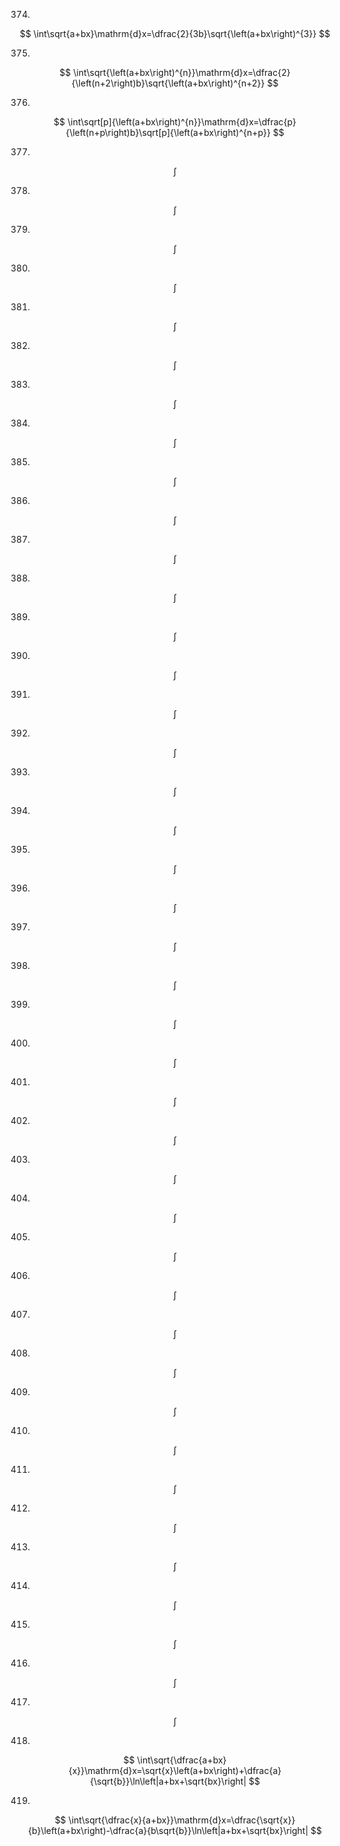 
374.
$$
\int\sqrt{a+bx}\mathrm{d}x=\dfrac{2}{3b}\sqrt{\left(a+bx\right)^{3}}
$$

375.
$$
\int\sqrt{\left(a+bx\right)^{n}}\mathrm{d}x=\dfrac{2}{\left(n+2\right)b}\sqrt{\left(a+bx\right)^{n+2}}
$$

376.
$$
\int\sqrt[p]{\left(a+bx\right)^{n}}\mathrm{d}x=\dfrac{p}{\left(n+p\right)b}\sqrt[p]{\left(a+bx\right)^{n+p}}
$$

377.
$$
\int
$$

378.
$$
\int
$$

379.
$$
\int
$$

380.
$$
\int
$$

381.
$$
\int
$$

382.
$$
\int
$$

383.
$$
\int
$$

384.
$$
\int
$$

385.
$$
\int
$$

386.
$$
\int
$$

387.
$$
\int
$$

388.
$$
\int
$$

389.
$$
\int
$$

390.
$$
\int
$$

391.
$$
\int
$$

392.
$$
\int
$$

393.
$$
\int
$$

394.
$$
\int
$$

395.
$$
\int
$$

396.
$$
\int
$$

397.
$$
\int
$$

398.
$$
\int
$$

399.
$$
\int
$$

400.
$$
\int
$$

401.
$$
\int
$$

402.
$$
\int
$$

403.
$$
\int
$$

404.
$$
\int
$$

405.
$$
\int
$$

406.
$$
\int
$$

407.
$$
\int
$$

408.
$$
\int
$$

409.
$$
\int
$$

410.
$$
\int
$$

411.
$$
\int
$$

412.
$$
\int
$$

413.
$$
\int
$$

414.
$$
\int
$$

415.
$$
\int
$$

416.
$$
\int
$$

417.
$$
\int
$$

418.
$$
\int\sqrt{\dfrac{a+bx}{x}}\mathrm{d}x=\sqrt{x}\left(a+bx\right)+\dfrac{a}{\sqrt{b}}\ln\left|a+bx+\sqrt{bx}\right|
$$

419.
$$
\int\sqrt{\dfrac{x}{a+bx}}\mathrm{d}x=\dfrac{\sqrt{x}}{b}\left(a+bx\right)-\dfrac{a}{b\sqrt{b}}\ln\left|a+bx+\sqrt{bx}\right|
$$


